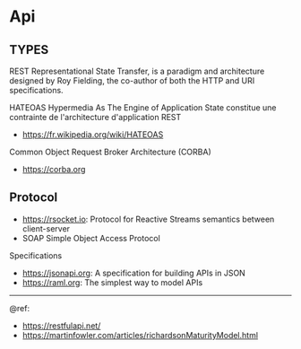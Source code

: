 # Api

## TYPES
REST
Representational State Transfer, is a paradigm and architecture designed by Roy Fielding, the co-author of both the HTTP and URI specifications.

HATEOAS
Hypermedia As The Engine of Application State constitue une contrainte de l'architecture d'application REST   
- https://fr.wikipedia.org/wiki/HATEOAS

Common Object Request Broker Architecture (CORBA)
- https://corba.org

## Protocol
* https://rsocket.io: Protocol for Reactive Streams semantics between client-server
* SOAP Simple Object Access Protocol

Specifications
- https://jsonapi.org: A specification for building APIs in JSON
- https://raml.org: The simplest way to model APIs

---
@ref:
- https://restfulapi.net/
- https://martinfowler.com/articles/richardsonMaturityModel.html

